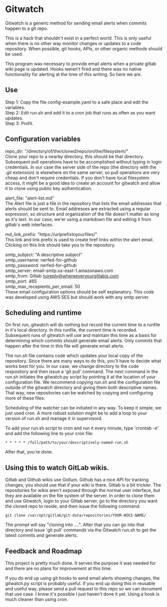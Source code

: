 # Gitwatch
Gitwatch is a generic method for sending email alerts when commits happen to a git repo.

This is a hack that shouldn't exist in a perfect world. This is only useful
when there is no other way monitor changes or updates to a code repository.
When possible, git hooks, APIs, or other organic methods should be used.

This program was necessary to provide email alerts when a private gitlab wiki
page is updated. Hooks weren't fired and there was no native functionality
for alerting at the time of this writing. So here we are.

## Use
Step 1: Copy the file config-example.yaml to a safe place and edit the variables.  
Step 2: Edit run.sh and add it to a cron job that runs as often as you want updates.   
Step 3: Profit.

## Configuration variables

repo_dir: "/directory/of/the/cloned/repo/on/the/filesystem/"  
Clone your repo to a nearby directory, this should be that directory.
Subsequent pull operations have to
be accomplished without typing in login credentials. In our case the server
side of the repo (the directory with the .git extension) is elsewhere on the
same server, so pull operations are very cheap and don't require credentials. If
you don't have local filesystem access, it might be a good idea to create an
account for gitwatch and allow it to clone using public key authentication.

alert_file: "alert-list.md"  
The Alert file is just a file in the repository that lists the email addresses
that alerts should be sent to. Email addresses are extracted using a regular
expression, so structure and organization of the file doesn't matter as long
as it's text. In our case, we'er using a markdown file and editing it from
gitlab's web interfaces.

md_link_prefix: "https://urlprefixtoyourfiles/"  
This link and link prefix is used to create href links within the alert email.
Clicking on this link should take you to the repository.

smtp_subject: "A descriptive subject"  
smtp_username: nerfed-for-github  
smtp_password: nerfed-for-github  
smtp_server: email-smtp.us-east-1.amazonaws.com  
smtp_from: Gitlab <noreply@whereeveryourgitlabis.com>  
smtp_port: 465  
smtp_max_recepients_per_email: 50  
These email configuration options should be self explanatory. This code was
developed using AWS SES but should work with any smtp server.

## Scheduling and runtime
On first run, gitwatch will do nothing but record the current time to a runfile
in it's local directory. In this runfile, the current time is recorded. Subsequent
runs of gitwatch will use and maintain this time as a basis for determining which
commits should generate email alerts. Only commits that happen after the time in this
file will generate email alerts.

The run.sh file contains code which updates your local copy of the repository.
Since there are many ways to do this, you'll have to decide what works best for you.
In our case, we change directory to the code respository and then issue a 'git pull'
command. The next command in the run.sh initiates the gitwatch.py script by pointing
it at the location of your configuration file. We recommend copying run.sh and the
configuration file outside of the gitwatch directory and giving them both descriptive
names. That way, new repositories can be watched by copying and configuring more of
these files.

Scheduling of the watcher can be initiated in any way. To keep it simple, we
just used cron. A more robust solution might be to add a loop to your version
of run.sh and manage it in supervisord.

To add your run.sh script to cron and run it every minute, type 'crontab -e' and
add the following line to your cron file:

    * * * * * /full/path/to/your/descriptively-named-run.sh

After that, you're done.

## Using this to watch GitLab wikis.
Gitlab and Github wikis use Gollum. Github has a nice API for tracking changes,
you should use that if your wiki is there. Gitlab is a bit trickier. The repositories
for wikis aren't exposed through the normal user interface, but they are available
on the file system of the server. In order to clone them and use Gitwatch, login
to your Gitlab server, go to the directory you want the cloned repo to reside,
and then issue the following command:

    git clone /var/opt/gitlab/git-data/repositories/YOUR-WIKI-NAME/

The prompt will say "cloning into ....". After that you can go into that directory
and issue 'git pull' commands via the Gitwatch run.sh to get the latest commits
and generate alerts.

## Feedback and Roadmap
This project is pretty much done. It serves the purpose it was needed for and there
are no plans for improvement at this time.

If you do end up using git hooks to send email alerts showing changes, the gitwatch.py
script is probably useful. If you end up doing this in reusable and useful way, please
send a pull request to this repo so we can document that use case. I know it's possible
I just haven't done it yet. Using a hook is much cleaner than using cron.
